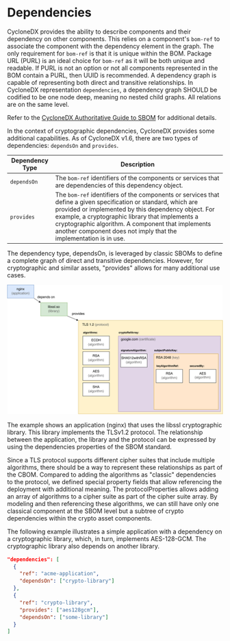 # Dependencies

CycloneDX provides the ability to describe components and their dependency on other components. This relies on a
component's `bom-ref` to associate the component with the dependency element in the graph. The only requirement for `bom-ref`
is that it is unique within the BOM. Package URL (PURL) is an ideal choice for `bom-ref` as it will be both unique and
readable. If PURL is not an option or not all components represented in the BOM contain a PURL, then UUID is recommended.
A dependency graph is capable of representing both direct and transitive relationships. In CycloneDX representation
`dependencies`, a dependency graph SHOULD be codified to be one node deep, meaning no nested child graphs. All
relations are on the same level.

Refer to the [CycloneDX Authoritative Guide to SBOM](https://cyclonedx.org/guides/) for additional details.

In the context of cryptographic dependencies, CycloneDX provides some additional capabilities. As of CycloneDX v1.6, 
there are two types of dependencies: `dependsOn` and `provides`.

| Dependency Type | Description |
| --------------- | ------------|
| `dependsOn` | The `bom-ref` identifiers of the components or services that are dependencies of this dependency object. |
| `provides` | The `bom-ref` identifiers of the components or services that define a given specification or standard, which are provided or implemented by this dependency object. For example, a cryptographic library that implements a cryptographic algorithm. A component that implements another component does not imply that the implementation is in use. |


The dependency type, dependsOn, is leveraged by classic SBOMs to define a complete graph of direct and transitive 
dependencies. However, for cryptographic and similar assets, "provides" allows for many additional use cases.

![Dependencies](./images/dependencies.svg)

The example shows an application (nginx) that uses the libssl cryptographic library. This library implements the TLSv1.2
protocol. The relationship between the application, the library and the protocol can be expressed by using the 
dependencies properties of the SBOM standard.

Since a TLS protocol supports different cipher suites that include multiple algorithms, there should be a way to 
represent these relationships as part of the CBOM. Compared to adding the algorithms as "classic" dependencies to the 
protocol, we defined special property fields that allow referencing the deployment with additional meaning.
The protocolProperties allows adding an array of algorithms to a cipher suite as part of the cipher suite array. 
By modeling and then referencing these algorithms, we can still have only one classical component at the SBOM level but 
a subtree of crypto dependencies within the crypto asset components.

The following example illustrates a simple application with a dependency on a cryptographic library, which, in turn,
implements AES-128-GCM. The cryptographic library also depends on another library.

```json
"dependencies": [
  {
    "ref": "acme-application",
    "dependsOn": ["crypto-library"]
  },
  {
    "ref": "crypto-library",
    "provides": ["aes128gcm"],
    "dependsOn": ["some-library"]
  }
]
```

<div style="page-break-after: always; visibility: hidden">
\newpage
</div>